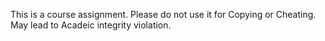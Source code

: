 This is a course assignment. Please do not use it for Copying or Cheating. May lead to Acadeic integrity violation.
